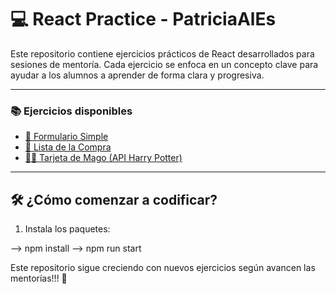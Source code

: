 # 💻 React Practice - PatriciaAlEs

Este repositorio contiene ejercicios prácticos de React desarrollados para sesiones de mentoría. Cada ejercicio se enfoca en un concepto clave para ayudar a los alumnos a aprender de forma clara y progresiva.

---

### 📚 Ejercicios disponibles

- [📝 Formulario Simple](README.FORM.es)
- [🛒 Lista de la Compra](./ejercicios/ListaDeLaCompra/README.md)
- [🧙‍♂️ Tarjeta de Mago (API Harry Potter)](./ejercicios/TarjetaDeMago/README.md)

---

## 🛠 ¿Cómo comenzar a codificar?

1. Instala los paquetes:
 
  --> npm install
  --> npm run start


Este repositorio sigue creciendo con nuevos ejercicios según avancen las mentorías!!! 🚀
